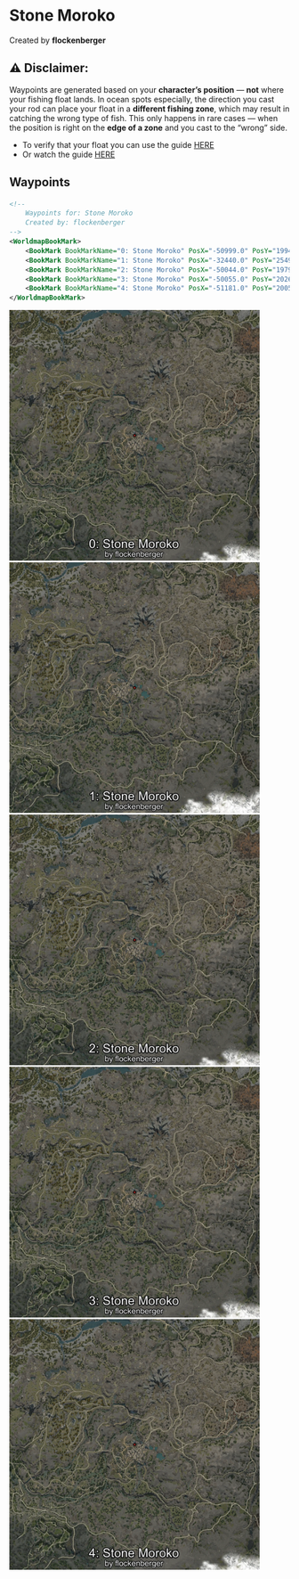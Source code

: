 # Stone Moroko
Created by **flockenberger**

## ⚠️ Disclaimer:
Waypoints are generated based on your __**character’s position**__ — __not__ where your fishing float lands.
In ocean spots especially, the direction you cast your rod can place your float in a **different fishing zone**, which may result in catching the wrong type of fish.
This only happens in rare cases — when the position is right on the **edge of a zone** and you cast to the “wrong” side.

- To verify that your float you can use the guide [HERE](https://flockenberger.github.io/bdo-fish-position/)
- Or watch the guide [HERE](https://youtu.be/t-VXcRoNojk)

## Waypoints
```xml
<!--
    Waypoints for: Stone Moroko
    Created by: flockenberger
-->
<WorldmapBookMark>
    <BookMark BookMarkName="0: Stone Moroko" PosX="-50999.0" PosY="19941.0" PosZ="-396494.0" />
    <BookMark BookMarkName="1: Stone Moroko" PosX="-32440.0" PosY="25494.0" PosZ="-402740.0" />
    <BookMark BookMarkName="2: Stone Moroko" PosX="-50044.0" PosY="19798.0" PosZ="-395717.0" />
    <BookMark BookMarkName="3: Stone Moroko" PosX="-50055.0" PosY="20269.0" PosZ="-396609.0" />
    <BookMark BookMarkName="4: Stone Moroko" PosX="-51181.0" PosY="20058.0" PosZ="-396544.0" />
</WorldmapBookMark>
```

<img src="./Stone Moroko_0_Preview.webp" width="450"/> <img src="./Stone Moroko_1_Preview.webp" width="450"/> <img src="./Stone Moroko_2_Preview.webp" width="450"/> <img src="./Stone Moroko_3_Preview.webp" width="450"/> <img src="./Stone Moroko_4_Preview.webp" width="450"/> 